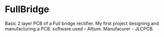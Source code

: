 # FullBridge
Basic 2 layer PCB of a Full bridge rectifier. 
My first project designing and manufacturing a PCB. 
software used - Altium. 
Manufacurer - JLCPCB. 
